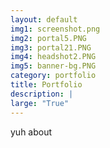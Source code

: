```yaml
---
layout: default
img1: screenshot.png
img2: portal5.PNG
img3: portal21.PNG
img4: headshot2.PNG
img5: banner-bg.PNG
category: portfolio
title: Portfolio
description: |
large: "True"
---
```



yuh about
